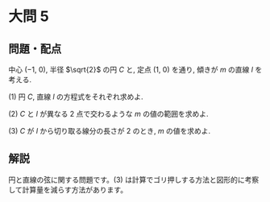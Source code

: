 ﻿---
layout: default
parent: 第 4 回
grand_parent: 模試テロ
summary: 
published: false
---

# 大問 5

## 問題・配点

中心 $(-1,\ 0)$, 半径 $\sqrt{2}$ の円 $C$ と, 定点 $(1,\ 0)$ を通り, 傾きが $m$ の直線 $l$ を考える.

(1) 円 $C$, 直線 $l$ の方程式をそれぞれ求めよ.

(2) $C$ と $l$ が異なる $2$ 点で交わるような $m$ の値の範囲を求めよ.

(3) $C$ が $l$ から切り取る線分の長さが $2$ のとき, $m$ の値を求めよ.

## 解説

円と直線の弦に関する問題です。(3) は計算でゴリ押しする方法と図形的に考察して計算量を減らす方法があります。